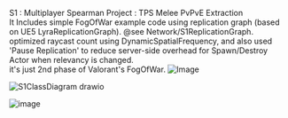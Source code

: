 S1 : Multiplayer Spearman Project : TPS Melee PvPvE Extraction
   <br/> It Includes simple FogOfWar example code using replication graph (based on UE5 LyraReplicationGraph). @see Network/S1ReplicationGraph.
   <br/> optimized raycast count using DynamicSpatialFrequency, and also used 'Pause Replication' to reduce server-side overhead for Spawn/Destroy Actor when relevancy is changed.
   <br/> it's just 2nd phase of Valorant's FogOfWar.
![Image](https://github.com/user-attachments/assets/6a749f0a-cd61-4d4e-81e2-13afe91682df)

   

![S1ClassDiagram drawio](https://github.com/user-attachments/assets/b2be46f3-d911-4fc3-a7b2-7a2282753b5b)

![image](https://github.com/user-attachments/assets/1a16e2b8-ab91-480c-ae0d-d42b612b563f)

